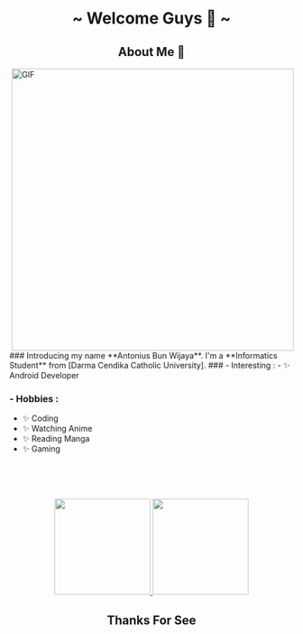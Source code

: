

<body>
<h1 align="center">~ Welcome Guys 👋 ~</h1>

<h2 align="center"> About Me 💬 </h2>



<img hight="400" width="500" alt="GIF" align="right" src="https://giffiles.alphacoders.com/210/210437.gif">
###  Introducing my name **Antonius Bun Wijaya**. I'm a **Informatics Student** from [Darma Cendika Catholic University].
### - Interesting :
- ✨ Android Developer

### - Hobbies : 
- ✨ Coding 
- ✨ Watching Anime
- ✨ Reading Manga 
- ✨ Gaming 


</br>
</br>
</br>
<p align="center">
<a href="https://github.com/noranekoit">
  <img height="170em" src="https://github-readme-stats-eight-theta.vercel.app/api?username=noranekoit&show_icons=true&theme=algolia&include_all_commits=true&count_private=true"/>
  <img height="170em" src="https://github-readme-stats-eight-theta.vercel.app/api/top-langs/?username=noranekoit&layout=compact&langs_count=8&theme=algolia"/>
</a>
</p>
  
  <h2 align="center"> Thanks For See </h2>
</body>



